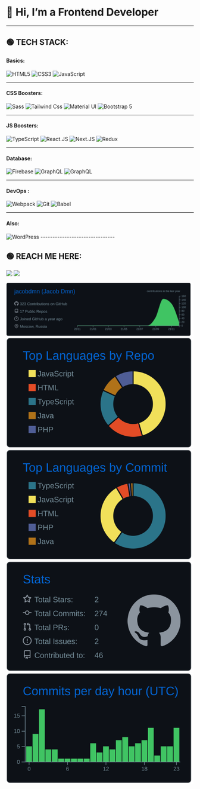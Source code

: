 # 👋 Hi, I’m a Frontend Developer

-------------------------------
## 🟢 TECH STACK:

#### Basics:
<img src="https://cdn1.iconfinder.com/data/icons/logotypes/32/badge-html-5-512.png" width='61' title='HTML5' />      <img src="https://cdn1.iconfinder.com/data/icons/logotypes/32/badge-css-3-512.png" width='60' title='CSS3'  />      <img src="https://cdn4.iconfinder.com/data/icons/logos-and-brands/512/187_Js_logo_logos-512.png" width='60' title='JavaScript'   />

--------
#### CSS Boosters: 
<img src="https://cdn4.iconfinder.com/data/icons/logos-and-brands/512/288_Sass_logo-512.png" width='60'  title='Sass' />      <img src="https://hight.io/_nuxt/img/tailwind.3558838.png" width='60'  title='Tailwind Css'  />      <img src="https://img.icons8.com/color/50/000000/material-ui.png" width='60'  title='Material UI'  />        <img src="https://pics.freeicons.io/uploads/icons/png/19681752361536207300-512.png" width='60' title='Bootstrap 5'   />

--------
#### JS Boosters:
<img src="https://pics.freeicons.io/uploads/icons/png/14678610731551953708-512.png" width='60'  title='TypeScript'   />      <img src="https://cdn4.iconfinder.com/data/icons/logos-3/600/React.js_logo-512.png" width='60'  title='React.JS'   />      <img src="https://d2eip9sf3oo6c2.cloudfront.net/tags/images/000/001/074/full/nextjs.png" width='60' title='Next.JS'   />      <img src="https://pics.freeicons.io/uploads/icons/png/9818154791551942292-512.png" width='60'  title='Redux'  />

--------
#### Database:
<img src="https://cdn4.iconfinder.com/data/icons/google-i-o-2016/512/google_firebase-2-512.png" width='70'  title='Firebase'  />     <img src="https://uploads.getpop.org/wp-content/uploads/2019/07/graphql.png" width='60' title='GraphQL'   />     <img src="https://cdn.iconscout.com/icon/free/png-256/mysql-19-1174939.png" width='60' title='GraphQL'   /> 

--------
#### DevOps :
<img src="https://pics.freeicons.io/uploads/icons/png/9259630901552037068-512.png" width='60' title='Webpack'   />      <img src="https://pics.freeicons.io/uploads/icons/png/9374299221540553610-512.png" width='60'  title='Git' />      <img src="https://pics.freeicons.io/uploads/icons/png/15322994111536130228-512.png" width='60' title='Babel'  />

--------
#### Also:
<img src="https://cdn-icons-png.flaticon.com/512/174/174881.png" width='60'  title='WordPress' />     
-------------------------------

## 🟢 REACH ME HERE:
[<img src='https://cdn1.iconfinder.com/data/icons/logotypes/32/circle-linkedin-512.png' width='60' />](https://www.linkedin.com/in/jacob-dmn/) [<img src='https://cdn2.iconfinder.com/data/icons/social-media-2285/512/1_Twitter2_colored_svg-512.png' width='60' />](http://twitter.com/JacobDmn)


[![](https://raw.githubusercontent.com/jacobdmn/MyStats/master/profile-summary-card-output/github_dark/0-profile-details.svg)](https://github.com/vn7n24fzkq/github-profile-summary-cards)
[![](https://raw.githubusercontent.com/jacobdmn/MyStats/master/profile-summary-card-output/github_dark/1-repos-per-language.svg)](https://github.com/vn7n24fzkq/github-profile-summary-cards) [![](https://raw.githubusercontent.com/jacobdmn/MyStats/master/profile-summary-card-output/github_dark/2-most-commit-language.svg)](https://github.com/vn7n24fzkq/github-profile-summary-cards)
[![](https://raw.githubusercontent.com/jacobdmn/MyStats/master/profile-summary-card-output/github_dark/3-stats.svg)](https://github.com/vn7n24fzkq/github-profile-summary-cards) [![](https://raw.githubusercontent.com/jacobdmn/MyStats/master/profile-summary-card-output/github_dark/4-productive-time.svg)](https://github.com/vn7n24fzkq/github-profile-summary-cards)

